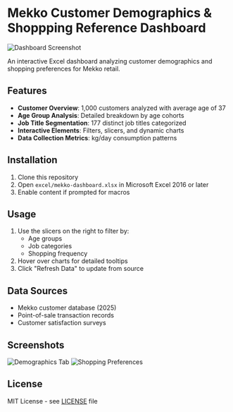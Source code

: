 # Mekko Customer Demographics & Shoppping Reference Dashboard

![Dashboard Screenshot](./docs/screenshots/dashboard-preview.png)

An interactive Excel dashboard analyzing customer demographics and shopping preferences for Mekko retail.

## Features

- **Customer Overview**: 1,000 customers analyzed with average age of 37
- **Age Group Analysis**: Detailed breakdown by age cohorts
- **Job Title Segmentation**: 177 distinct job titles categorized
- **Interactive Elements**: Filters, slicers, and dynamic charts
- **Data Collection Metrics**: kg/day consumption patterns

## Installation

1. Clone this repository
2. Open `excel/mekko-dashboard.xlsx` in Microsoft Excel 2016 or later
3. Enable content if prompted for macros

## Usage

1. Use the slicers on the right to filter by:
   - Age groups
   - Job categories
   - Shopping frequency
2. Hover over charts for detailed tooltips
3. Click "Refresh Data" to update from source

## Data Sources

- Mekko customer database (2025)
- Point-of-sale transaction records
- Customer satisfaction surveys

## Screenshots

![Demographics Tab](./docs/screenshots/demographics.png)
![Shopping Preferences](./docs/screenshots/preferences.png)

## License

MIT License - see [LICENSE](./LICENSE) file
